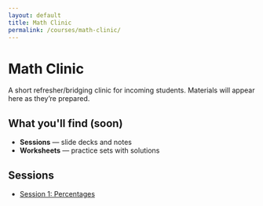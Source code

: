 ```yaml
---
layout: default
title: Math Clinic
permalink: /courses/math-clinic/
---
```


# Math Clinic

A short refresher/bridging clinic for incoming students.
Materials will appear here as they’re prepared.

## What you'll find (soon)
- **Sessions** — slide decks and notes  
- **Worksheets** — practice sets with solutions  

## Sessions
- [Session 1: Percentages](/courses/math-clinic/sessions/session-01/)



